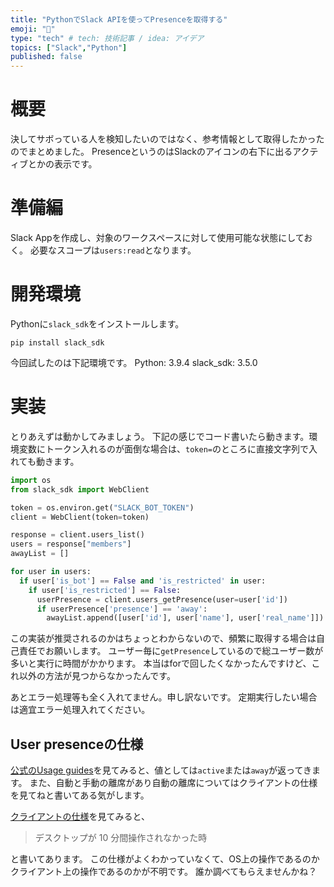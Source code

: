 ```yaml
---
title: "PythonでSlack APIを使ってPresenceを取得する"
emoji: "👀"
type: "tech" # tech: 技術記事 / idea: アイデア
topics: ["Slack","Python"]
published: false
---
```


# 概要
決してサボっている人を検知したいのではなく、参考情報として取得したかったのでまとめました。
PresenceというのはSlackのアイコンの右下に出るアクティブとかの表示です。

# 準備編
Slack Appを作成し、対象のワークスペースに対して使用可能な状態にしておく。
必要なスコープは`users:read`となります。

# 開発環境
Pythonに`slack_sdk`をインストールします。

```
pip install slack_sdk
```

今回試したのは下記環境です。
Python: 3.9.4
slack_sdk: 3.5.0

# 実装
とりあえずは動かしてみましょう。
下記の感じでコード書いたら動きます。環境変数にトークン入れるのが面倒な場合は、`token=`のところに直接文字列で入れても動きます。

```python
import os
from slack_sdk import WebClient

token = os.environ.get("SLACK_BOT_TOKEN")
client = WebClient(token=token)

response = client.users_list()
users = response["members"]
awayList = []

for user in users:
  if user['is_bot'] == False and 'is_restricted' in user:
    if user['is_restricted'] == False:
      userPresence = client.users_getPresence(user=user['id'])
      if userPresence['presence'] == 'away':
        awayList.append([user['id'], user['name'], user['real_name']])
```

この実装が推奨されるのかはちょっとわからないので、頻繁に取得する場合は自己責任でお願いします。
ユーザー毎に`getPresence`しているので総ユーザー数が多いと実行に時間がかかります。
本当はforで回したくなかったんですけど、これ以外の方法が見つからなかったんです。

あとエラー処理等も全く入れてません。申し訳ないです。
定期実行したい場合は適宜エラー処理入れてください。

## User presenceの仕様
[公式のUsage guides](https://api.slack.com/docs/presence-and-status#user-presence-and-status__user-presence)を見てみると、値としては`active`または`away`が返ってきます。
また、自動と手動の離席があり自動の離席についてはクライアントの仕様を見てねと書いてある気がします。

[クライアントの仕様](https://slack.com/intl/ja-jp/help/articles/201864558-Slack-%E3%81%AE%E3%82%B9%E3%83%86%E3%83%BC%E3%82%BF%E3%82%B9%E3%81%A8%E3%83%AD%E3%82%B0%E3%82%A4%E3%83%B3%E7%8A%B6%E6%85%8B%E3%82%92%E8%A8%AD%E5%AE%9A%E3%81%99%E3%82%8B#desktop-3)を見てみると、
> デスクトップが 10 分間操作されなかった時

と書いてあります。
この仕様がよくわかっていなくて、OS上の操作であるのかクライアント上の操作であるのかが不明です。
誰か調べてもらえませんかね？

